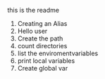 this is the readme
1. Creating an Alias
2. Hello user
3. Create the path
4. count directories
5. list the enviromentvariables
6. print local variables
7. Create global var
